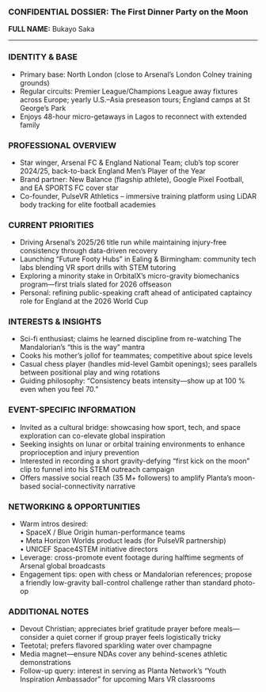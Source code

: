 ### CONFIDENTIAL DOSSIER: The First Dinner Party on the Moon

**FULL NAME:** Bukayo Saka

---
### IDENTITY & BASE
- Primary base: North London (close to Arsenal’s London Colney training grounds)  
- Regular circuits: Premier League/Champions League away fixtures across Europe; yearly U.S.–Asia preseason tours; England camps at St George’s Park  
- Enjoys 48-hour micro-getaways in Lagos to reconnect with extended family

### PROFESSIONAL OVERVIEW
- Star winger, Arsenal FC & England National Team; club’s top scorer 2024/25, back-to-back England Men’s Player of the Year  
- Brand partner: New Balance (flagship athlete), Google Pixel Football, and EA SPORTS FC cover star  
- Co-founder, PulseVR Athletics – immersive training platform using LiDAR body tracking for elite football academies

### CURRENT PRIORITIES
- Driving Arsenal’s 2025/26 title run while maintaining injury-free consistency through data-driven recovery  
- Launching “Future Footy Hubs” in Ealing & Birmingham: community tech labs blending VR sport drills with STEM tutoring  
- Exploring a minority stake in OrbitalX’s micro-gravity biomechanics program—first trials slated for 2026 offseason  
- Personal: refining public-speaking craft ahead of anticipated captaincy role for England at the 2026 World Cup

### INTERESTS & INSIGHTS
- Sci-fi enthusiast; claims he learned discipline from re-watching The Mandalorian’s “this is the way” mantra  
- Cooks his mother’s jollof for teammates; competitive about spice levels  
- Casual chess player (handles mid-level Gambit openings); sees parallels between positional play and wing rotations  
- Guiding philosophy: “Consistency beats intensity—show up at 100 % even when you feel 70.”

### EVENT-SPECIFIC INFORMATION
- Invited as a cultural bridge: showcasing how sport, tech, and space exploration can co-elevate global inspiration  
- Seeking insights on lunar or orbital training environments to enhance proprioception and injury prevention  
- Interested in recording a short gravity-defying “first kick on the moon” clip to funnel into his STEM outreach campaign  
- Offers massive social reach (35 M+ followers) to amplify Planta’s moon-based social-connectivity narrative

### NETWORKING & OPPORTUNITIES
- Warm intros desired:  
  • SpaceX / Blue Origin human-performance teams  
  • Meta Horizon Worlds product leads (for PulseVR partnership)  
  • UNICEF Space4STEM initiative directors  
- Leverage: cross-promote event footage during halftime segments of Arsenal global broadcasts  
- Engagement tips: open with chess or Mandalorian references; propose a friendly low-gravity ball-control challenge rather than standard photo-op

### ADDITIONAL NOTES
- Devout Christian; appreciates brief gratitude prayer before meals—consider a quiet corner if group prayer feels logistically tricky  
- Teetotal; prefers flavored sparkling water over champagne  
- Media magnet—ensure NDAs cover any behind-scenes athletic demonstrations  
- Follow-up query: interest in serving as Planta Network’s “Youth Inspiration Ambassador” for upcoming Mars VR classrooms